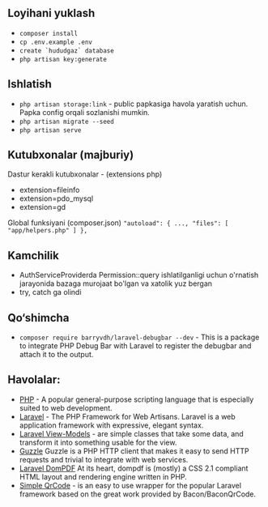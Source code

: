 ## Loyihani yuklash
- `composer install`
- `cp .env.example .env`
- ``create `hududgaz` database``
- `php artisan key:generate`

## Ishlatish
- ``php artisan storage:link`` - public papkasiga havola yaratish uchun. Papka config orqali sozlanishi mumkin.
- ``php artisan migrate --seed``
- ``php artisan serve``

## Kutubxonalar (majburiy)
Dastur kerakli kutubxonalar - (extensions php)
- extension=fileinfo
- extension=pdo_mysql
- extension=gd

Global funksiyani (composer.json)
 ``
 "autoload": {
        ...,
        "files": [
            "app/helpers.php"
        ]
    },
``


## Kamchilik
- AuthServiceProviderda Permission::query ishlatilganligi uchun o'rnatish jarayonida bazaga murojaat bo'lgan va xatolik yuz bergan
- try, catch ga olindi

## Qo&#8216;shimcha
- ``composer require barryvdh/laravel-debugbar --dev`` - This is a package to integrate PHP Debug Bar with Laravel to register the debugbar and attach it to the output. 

## Havolalar:
- [PHP](https://www.php.net/) - A popular general-purpose scripting language that is especially suited to web development.
- [Laravel](https://laravel.com/docs/8.x) - The PHP Framework for Web Artisans. Laravel is a web application framework with expressive, elegant syntax.
- [Laravel View-Models](https://github.com/spatie/laravel-view-models) - are simple classes that take some data, and transform it into something usable for the view.
- [Guzzle](https://laravel.com/docs/8.x/http-client) Guzzle is a PHP HTTP client that makes it easy to send HTTP requests and trivial to integrate with web services.
- [Laravel DomPDF](https://github.com/barryvdh/laravel-dompdf) At its heart, dompdf is (mostly) a CSS 2.1 compliant HTML layout and rendering engine written in PHP.
- [Simple QrCode](https://www.simplesoftware.io/#/docs/simple-qrcode) - is an easy to use wrapper for the popular Laravel framework based on the great work provided by Bacon/BaconQrCode.
